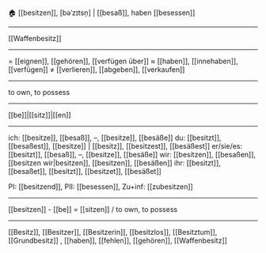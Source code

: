 🏠 [[besitzen]], [bəˈzɪtsn̩] | [[besaß]], haben [[besessen]]

---
[[Waffenbesitz]]

---
= [[eignen]], [[gehören]], [[verfügen über]]
≈ [[haben]], [[innehaben]], [[verfügen]]
≠ [[verlieren]], [[abgeben]], [[verkaufen]]

---
to own, to possess

---
[[be]]|[[sitz]]|[[en]]

---
ich: [[besitze]], [[besaß]], –, [[besitze]], [[besäße]]
du: [[besitzt]], [[besaßest]], [[besitze]] | [[besitz]], [[besitzest]], [[besäßest]]
er/sie/es: [[besitzt]], [[besaß]], –, [[besitze]], [[besäße]]
wir: [[besitzen]], [[besaßen]], [[besitzen wir|besitzen]], [[besitzen]], [[besäßen]]
ihr: [[besitzt]], [[besaßet]], [[besitzt]], [[besitzet]], [[besäßet]]

PI: [[besitzend]], PII: [[besessen]], Zu+inf: [[zubesitzen]]

---
[[besitzen]] - [[be]] = [[sitzen]] / to own, to possess

---
[[Besitz]], [[Besitzer]], [[Besitzerin]], [[besitzlos]], [[Besitztum]], [[Grundbesitz]]
, [[haben]], [[fehlen]], [[gehören]], [[Waffenbesitz]]
